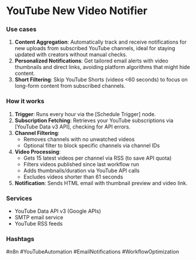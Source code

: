 # YouTube New Video Notifier

### Use cases
1. **Content Aggregation**: Automatically track and receive notifications for new uploads from subscribed YouTube channels, ideal for staying updated with creators without manual checks.
2. **Personalized Notifications**: Get tailored email alerts with video thumbnails and direct links, avoiding platform algorithms that might hide content.
3. **Short Filtering**: Skip YouTube Shorts (videos <60 seconds) to focus on long-form content from subscribed channels.

### How it works
1. **Trigger**: Runs every hour via the [Schedule Trigger] node.
2. **Subscription Fetching**: Retrieves your YouTube subscriptions via [YouTube Data v3 API], checking for API errors.
3. **Channel Filtering**: 
   - Removes channels with no unwatched videos
   - Optional filter to block specific channels via channel IDs
4. **Video Processing**:
   - Gets 15 latest videos per channel via RSS (to save API quota)
   - Filters videos published since last workflow run
   - Adds thumbnails/duration via YouTube API calls
   - Excludes videos shorter than 61 seconds
5. **Notification**: Sends HTML email with thumbnail preview and video link.

### Services
- YouTube Data API v3 (Google APIs)
- SMTP email service
- YouTube RSS feeds

### Hashtags
#n8n #YouTubeAutomation #EmailNotifications #WorkflowOptimization
